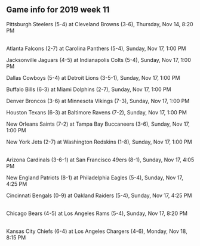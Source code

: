 ## Game info for 2019 week 11
Pittsburgh Steelers (5-4) at Cleveland Browns (3-6), Thursday, Nov 14, 8:20 PM

<br/>Atlanta Falcons (2-7) at Carolina Panthers (5-4), Sunday, Nov 17, 1:00 PM

Jacksonville Jaguars (4-5) at Indianapolis Colts (5-4), Sunday, Nov 17, 1:00 PM

Dallas Cowboys (5-4) at Detroit Lions (3-5-1), Sunday, Nov 17, 1:00 PM

Buffalo Bills (6-3) at Miami Dolphins (2-7), Sunday, Nov 17, 1:00 PM

Denver Broncos (3-6) at Minnesota Vikings (7-3), Sunday, Nov 17, 1:00 PM

Houston Texans (6-3) at Baltimore Ravens (7-2), Sunday, Nov 17, 1:00 PM

New Orleans Saints (7-2) at Tampa Bay Buccaneers (3-6), Sunday, Nov 17, 1:00 PM

New York Jets (2-7) at Washington Redskins (1-8), Sunday, Nov 17, 1:00 PM

<br/>Arizona Cardinals (3-6-1) at San Francisco 49ers (8-1), Sunday, Nov 17, 4:05 PM

New England Patriots (8-1) at Philadelphia Eagles (5-4), Sunday, Nov 17, 4:25 PM

Cincinnati Bengals (0-9) at Oakland Raiders (5-4), Sunday, Nov 17, 4:25 PM

<br/>Chicago Bears (4-5) at Los Angeles Rams (5-4), Sunday, Nov 17, 8:20 PM

<br/>Kansas City Chiefs (6-4) at Los Angeles Chargers (4-6), Monday, Nov 18, 8:15 PM

